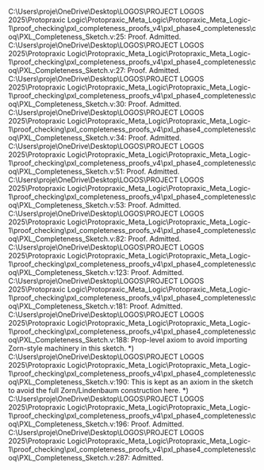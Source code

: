 C:\Users\proje\OneDrive\Desktop\LOGOS\PROJECT LOGOS 2025\Protopraxic Logic\Protopraxic_Meta_Logic\Protopraxic_Meta_Logic-1\proof_checking\pxl_completeness_proofs_v4\pxl_phase4_completeness\coq\PXL_Completeness_Sketch.v:25: Proof. Admitted.
C:\Users\proje\OneDrive\Desktop\LOGOS\PROJECT LOGOS 2025\Protopraxic Logic\Protopraxic_Meta_Logic\Protopraxic_Meta_Logic-1\proof_checking\pxl_completeness_proofs_v4\pxl_phase4_completeness\coq\PXL_Completeness_Sketch.v:27: Proof. Admitted.
C:\Users\proje\OneDrive\Desktop\LOGOS\PROJECT LOGOS 2025\Protopraxic Logic\Protopraxic_Meta_Logic\Protopraxic_Meta_Logic-1\proof_checking\pxl_completeness_proofs_v4\pxl_phase4_completeness\coq\PXL_Completeness_Sketch.v:30: Proof. Admitted.
C:\Users\proje\OneDrive\Desktop\LOGOS\PROJECT LOGOS 2025\Protopraxic Logic\Protopraxic_Meta_Logic\Protopraxic_Meta_Logic-1\proof_checking\pxl_completeness_proofs_v4\pxl_phase4_completeness\coq\PXL_Completeness_Sketch.v:34: Proof. Admitted.
C:\Users\proje\OneDrive\Desktop\LOGOS\PROJECT LOGOS 2025\Protopraxic Logic\Protopraxic_Meta_Logic\Protopraxic_Meta_Logic-1\proof_checking\pxl_completeness_proofs_v4\pxl_phase4_completeness\coq\PXL_Completeness_Sketch.v:51: Proof. Admitted.
C:\Users\proje\OneDrive\Desktop\LOGOS\PROJECT LOGOS 2025\Protopraxic Logic\Protopraxic_Meta_Logic\Protopraxic_Meta_Logic-1\proof_checking\pxl_completeness_proofs_v4\pxl_phase4_completeness\coq\PXL_Completeness_Sketch.v:53: Proof. Admitted.
C:\Users\proje\OneDrive\Desktop\LOGOS\PROJECT LOGOS 2025\Protopraxic Logic\Protopraxic_Meta_Logic\Protopraxic_Meta_Logic-1\proof_checking\pxl_completeness_proofs_v4\pxl_phase4_completeness\coq\PXL_Completeness_Sketch.v:82: Proof. Admitted.
C:\Users\proje\OneDrive\Desktop\LOGOS\PROJECT LOGOS 2025\Protopraxic Logic\Protopraxic_Meta_Logic\Protopraxic_Meta_Logic-1\proof_checking\pxl_completeness_proofs_v4\pxl_phase4_completeness\coq\PXL_Completeness_Sketch.v:123: Proof. Admitted.
C:\Users\proje\OneDrive\Desktop\LOGOS\PROJECT LOGOS 2025\Protopraxic Logic\Protopraxic_Meta_Logic\Protopraxic_Meta_Logic-1\proof_checking\pxl_completeness_proofs_v4\pxl_phase4_completeness\coq\PXL_Completeness_Sketch.v:181: Proof. Admitted.
C:\Users\proje\OneDrive\Desktop\LOGOS\PROJECT LOGOS 2025\Protopraxic Logic\Protopraxic_Meta_Logic\Protopraxic_Meta_Logic-1\proof_checking\pxl_completeness_proofs_v4\pxl_phase4_completeness\coq\PXL_Completeness_Sketch.v:188: Prop-level axiom to avoid importing Zorn-style machinery in this sketch. *)
C:\Users\proje\OneDrive\Desktop\LOGOS\PROJECT LOGOS 2025\Protopraxic Logic\Protopraxic_Meta_Logic\Protopraxic_Meta_Logic-1\proof_checking\pxl_completeness_proofs_v4\pxl_phase4_completeness\coq\PXL_Completeness_Sketch.v:190: This is kept as an axiom in the sketch to avoid the full Zorn/Lindenbaum construction here. *)
C:\Users\proje\OneDrive\Desktop\LOGOS\PROJECT LOGOS 2025\Protopraxic Logic\Protopraxic_Meta_Logic\Protopraxic_Meta_Logic-1\proof_checking\pxl_completeness_proofs_v4\pxl_phase4_completeness\coq\PXL_Completeness_Sketch.v:196: Proof. Admitted.
C:\Users\proje\OneDrive\Desktop\LOGOS\PROJECT LOGOS 2025\Protopraxic Logic\Protopraxic_Meta_Logic\Protopraxic_Meta_Logic-1\proof_checking\pxl_completeness_proofs_v4\pxl_phase4_completeness\coq\PXL_Completeness_Sketch.v:287: Admitted.
